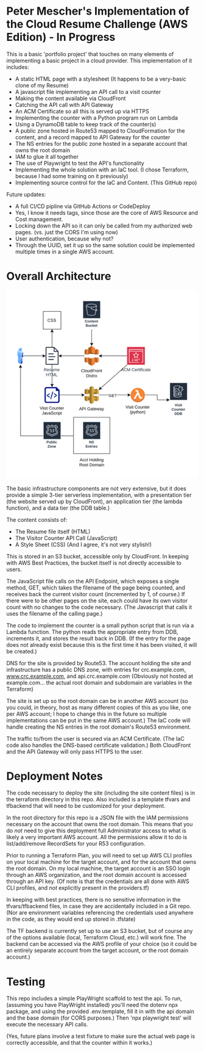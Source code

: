 # Peter Mescher's Implementation of the Cloud Resume Challenge (AWS Edition) - In Progress <!-- Omit in TOC -->

This is a basic 'portfolio project' that touches on many elements of implementing a basic project in a cloud provider. This implementation of it includes:

- A static HTML page with a stylesheet (It happens to be a very-basic clone of my Resume)
- A javascript file implementing an API call to a visit counter
- Making the content available via CloudFront
- Catching the API call with API Gateway
- An ACM Certificate so all this is served up via HTTPS
- Implementing the counter with a Python program run on Lambda
- Using a DynamoDB table to keep track of the counter(s)
- A public zone hosted in Route53 mapped to CloudFormation for the content, and a record mapped to API Gateway for the counter
- The NS entries for the public zone hosted in a separate account that owns the root domain
- IAM to glue it all together
- The use of Playwright to test the API's functionality
- Implementing the whole solution with an IaC tool. (I chose Terraform, because I had some training on it previously)
- Implementing source control for the IaC and Content. (This GitHub repo)

Future updates:

- A full CI/CD pipline via GitHub Actions or CodeDeploy
- Yes, I know it needs tags, since those are the core of AWS Resource and Cost management.
- Locking down the API so it can only be called from my authorized web pages. (vs. just the CORS I'm using now)
- User authentication, because why not?
- Through the UUID, set it up so the same solution could be implemented multiple times in a single AWS account.

# Overall Architecture

![Basic Architecture](CRC_basic_arch.drawio.svg)

The basic infrastructure components are not very extensive, but it does provide a simple 3-tier serverless implementation, with a presentation tier (the website served up by CloudFront), an application tier (the lambda function), and a data tier (the DDB table.)

The content consists of:

- The Resume file itself (HTML)
- The Visitor Counter API Call (JavaScript)
- A Style Sheet (CSS) (And I agree, it's not very stylish!)

This is stored in an S3 bucket, accessible only by CloudFront. In keeping with AWS Best Practices, the bucket itself is not directly accessible to users.

The JavaScript file calls on the API Endpoint, which exposes a single method, GET, which takes the filename of the page being counted, and receives back the current visitor count (incremented by 1, of course.) If there were to be other pages on the site, each could have its own visitor count with no changes to the code necessary. (The Javascript that calls it uses the filename of the calling page.)

The code to implement the counter is a small python script that is run via a Lambda function. The python reads the appropriate entry from DDB, increments it, and stores the result back in DDB. (If the entry for the page does not already exist because this is the first time it has been visited, it will be created.)

DNS for the site is provided by Route53. The account holding the site and infrastructure has a public DNS zone, with entries for crc.example.com, www.crc.example.com, and api.crc.example.com  (Obviously not hosted at example.com... the actual root domain and subdomain are variables in the Terraform)

The site is set up so the root domain can be in another AWS account (so you could, in theory, host as many different copies of this as you like, one per AWS account; I hope to change this in the future so multiple implementations can be put in the same AWS account.) The IaC code will handle creating the NS entries in the root domain's Route53 environment.

The traffic to/from the user is secured via an ACM Certificate. (The IaC code also handles the DNS-based certificate validation.)  Both CloudFront and the API Gateway will only pass HTTPS to the user.

# Deployment Notes

The code necessary to deploy the site (including the site content files) is in the terraform directory in this repo.
Also included is a template tfvars and tfbackend that will need to be customized for your deployment.

In the root directory for this repo is a JSON file with the IAM permissions necessary on the account that owns the root domain. This means that you do *not* need to give this deployment full Administrator access to what is likely a very important AWS account.  All the permissions allow it to do is list/add/remove RecordSets for your R53 configuration.

Prior to running a Terraform Plan, you will need to set up AWS CLI profiles on your local machine for the target account, and for the account that owns the root domain. On my local machine, the target account is an SSO login through an AWS organization, and the root domain account is accessed through an API key.  (Of note is that the credentials are all done with AWS CLI profiles, and *not* explicitly present in the providers.tf)  

In keeping with best practices, there is no sensitive information in the tfvars/tfbackend files, in case they are accidentally included in a Git repo. (Nor are environment variables referencing the credentials used anywhere in the code, as they would end up stored in .tfstate)

The TF backend is currently set up to use an S3 bucket, but of course any of the options available (local, Terraform Cloud, etc.) will work fine. The backend can be accessed via the AWS profile of your choice (so it could be an entirely separate account from the target account, or the root domain account.)

# Testing

This repo includes a simple PlayWright scaffold to test the api. To run, (assuming you have PlayWright installed) you'll need the dotenv npx package, and using the provided .env.template, fill it in with the api domain and the base domain (for CORS purposes.)  Then 'npx playwright test' will execute the necessary API calls.

(Yes, future plans involve a test fixture to make sure the actual web page is correctly accessible, and that the counter within it works.)
